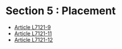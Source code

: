 # Section 5 : Placement

* [Article L7121-9](./LEGIARTI000022517415.md)
* [Article L7121-11](./LEGIARTI000006904538.md)
* [Article L7121-12](./LEGIARTI000022517496.md)
